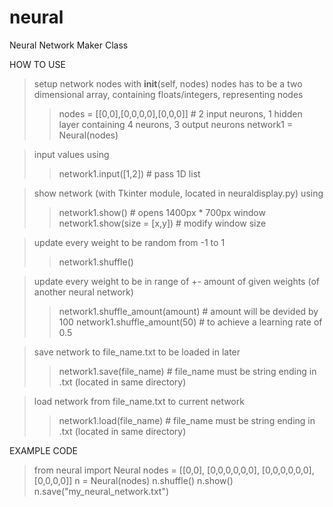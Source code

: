 # neural
Neural Network Maker Class

HOW TO USE

> setup network nodes with __init__(self, nodes)
> nodes has to be a two dimensional array, containing floats/integers, representing nodes
>> nodes = [[0,0],[0,0,0,0],[0,0,0]] # 2 input neurons, 1 hidden layer containing 4 neurons, 3 output neurons 
>> network1 = Neural(nodes)

> input values using
>> network1.input([1,2]) # pass 1D list

> show network (with Tkinter module, located in neuraldisplay.py) using
>> network1.show() # opens 1400px * 700px window
>> network1.show(size = [x,y]) # modify window size

> update every weight to be random from -1 to 1
>> network1.shuffle()

> update every weight to be in range of +- amount of given weights (of another neural network)
>> network1.shuffle_amount(amount) # amount will be devided by 100
>> network1.shuffle_amount(50) # to achieve a learning rate of 0.5

> save network to file_name.txt to be loaded in later
>> network1.save(file_name) # file_name must be string ending in .txt (located in same directory)

> load network from file_name.txt to current network
>> network1.load(file_name) # file_name must be string ending in .txt (located in same directory)

EXAMPLE CODE

> from neural import Neural
> nodes = [[0,0],
           [0,0,0,0,0,0],
           [0,0,0,0,0,0],
           [0,0,0,0]]
> n = Neural(nodes)
> n.shuffle()
> n.show()
> n.save("my_neural_network.txt")
